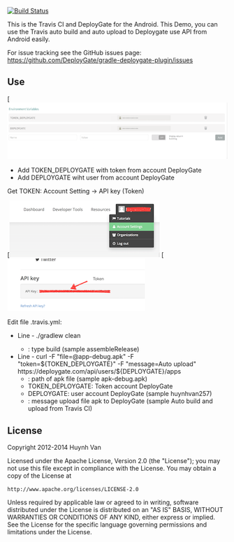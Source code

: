 [![Build Status](https://travis-ci.org/huynhvan257/android-travis-ci-demo.png?branch=master)](https://travis-ci.org/huynhvan257/android-travis-ci-demo)

This is the Travis CI and DeployGate for the Android.
This Demo, you can use the Travis auto build and auto upload to Deploygate use API from Android easily.

For issue tracking see the GitHub issues page: https://github.com/DeployGate/gradle-deploygate-plugin/issues

## Use

[![Add Env Variable](https://raw.githubusercontent.com/huynhvan257/android-travis-ci-demo/master/image/add_env_variable.png)
- Add TOKEN_DEPLOYGATE with token from account DeployGate
- Add DEPLOYGATE wiht user from account DeployGate
 
Get TOKEN: Account Setting -> API key (Token)

[![Get APP Token](https://raw.githubusercontent.com/huynhvan257/android-travis-ci-demo/master/image/get-app-token.png)
[![Get token](https://raw.githubusercontent.com/huynhvan257/android-travis-ci-demo/master/image/api-token.png)


Edit file .travis.yml:
+ Line - ./gradlew clean <type-build>
    - <type-build> : type build (sample assembleRelease)
+ Line - curl -F "file=@app-debug.apk" -F "token=${TOKEN_DEPLOYGATE}" -F "message=Auto upload" https://deploygate.com/api/users/${DEPLOYGATE}/apps
    - <path-apk>: path of apk file (sample apk-debug.apk)
    - TOKEN_DEPLOYGATE: Token account DeployGate
    - DEPLOYGATE: user account DeployGate (sample huynhvan257)
    - <message>: message upload file apk to DeployGate (sample Auto build and upload from Travis CI)


## License
Copyright 2012-2014 Huynh Van

Licensed under the Apache License, Version 2.0 (the "License"); you may not use this file except in compliance with the License. You may obtain a copy of the License at

```
http://www.apache.org/licenses/LICENSE-2.0
```
Unless required by applicable law or agreed to in writing, software distributed under the License is distributed on an "AS IS" BASIS, WITHOUT WARRANTIES OR CONDITIONS OF ANY KIND, either express or implied. See the License for the specific language governing permissions and limitations under the License.
